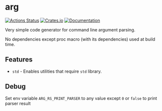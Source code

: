# arg

[![Actions Status](https://github.com/DoumanAsh/arg.rs/workflows/Rust/badge.svg)](https://github.com/DoumanAsh/arg.rs/actions)
[![Crates.io](https://img.shields.io/crates/v/arg.svg)](https://crates.io/crates/arg)
[![Documentation](https://docs.rs/arg/badge.svg)](https://docs.rs/crate/arg/)

Very simple code generator for command line argument parsing.

No dependencies except proc macro (with its dependencies) used at build time.

## Features

- `std` - Enables utilities that require `std` library.

## Debug

Set env variable `ARG_RS_PRINT_PARSER` to any value except `0` or `false` to print parser result
